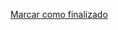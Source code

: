 <a onclick="test()" href="http://147.182.201.108:8080/finish/scripting-execution" target="_parent" class="btn primary-btn">Marcar como finalizado</a>
